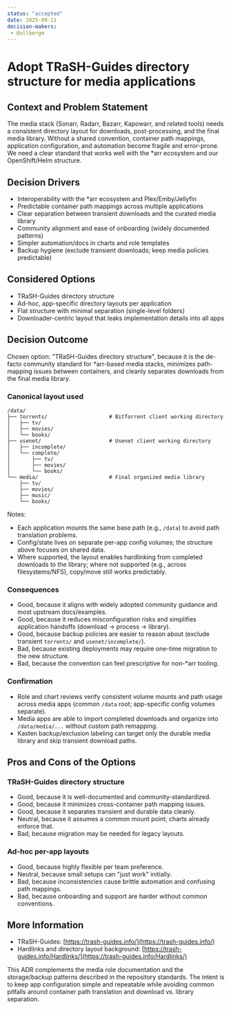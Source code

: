 ```yaml
---
status: "accepted"
date: 2025-09-11
decision-makers:
 - @ullbergm
---
```


# Adopt TRaSH-Guides directory structure for media applications

## Context and Problem Statement

The media stack (Sonarr, Radarr, Bazarr, Kapowarr, and related tools) needs a consistent directory layout for downloads, post-processing, and the final media library. Without a shared convention, container path mappings, application configuration, and automation become fragile and error-prone. We need a clear standard that works well with the \*arr ecosystem and our OpenShift/Helm structure.

## Decision Drivers

- Interoperability with the \*arr ecosystem and Plex/Emby/Jellyfin
- Predictable container path mappings across multiple applications
- Clear separation between transient downloads and the curated media library
- Community alignment and ease of onboarding (widely documented patterns)
- Simpler automation/docs in charts and role templates
- Backup hygiene (exclude transient downloads; keep media policies predictable)

## Considered Options

- TRaSH-Guides directory structure
- Ad-hoc, app-specific directory layouts per application
- Flat structure with minimal separation (single-level folders)
- Downloader-centric layout that leaks implementation details into all apps

## Decision Outcome

Chosen option: "TRaSH-Guides directory structure", because it is the de-facto community standard for \*arr-based media stacks, minimizes path-mapping issues between containers, and cleanly separates downloads from the final media library.

### Canonical layout used

```text
/data/
├── torrents/                    # BitTorrent client working directory
│   ├── tv/
│   ├── movies/
│   └── books/
├── usenet/                      # Usenet client working directory
│   ├── incomplete/
│   └── complete/
│       ├── tv/
│       ├── movies/
│       └── books/
└── media/                       # Final organized media library
    ├── tv/
    ├── movies/
    ├── music/
    └── books/
```

Notes:

- Each application mounts the same base path (e.g., `/data`) to avoid path translation problems.
- Config/state lives on separate per-app config volumes; the structure above focuses on shared data.
- Where supported, the layout enables hardlinking from completed downloads to the library; where not supported (e.g., across filesystems/NFS), copy/move still works predictably.

### Consequences

- Good, because it aligns with widely adopted community guidance and most upstream docs/examples.
- Good, because it reduces misconfiguration risks and simplifies application handoffs (download → process → library).
- Good, because backup policies are easier to reason about (exclude transient `torrents/` and `usenet/incomplete/`).
- Bad, because existing deployments may require one-time migration to the new structure.
- Bad, because the convention can feel prescriptive for non-\*arr tooling.

### Confirmation

- Role and chart reviews verify consistent volume mounts and path usage across media apps (common `/data` root; app-specific config volumes separate).
- Media apps are able to import completed downloads and organize into `/data/media/...` without custom path remapping.
- Kasten backup/exclusion labeling can target only the durable media library and skip transient download paths.

## Pros and Cons of the Options

### TRaSH-Guides directory structure

- Good, because it is well-documented and community-standardized.
- Good, because it minimizes cross-container path mapping issues.
- Good, because it separates transient and durable data cleanly.
- Neutral, because it assumes a common mount point; charts already enforce that.
- Bad, because migration may be needed for legacy layouts.

### Ad-hoc per-app layouts

- Good, because highly flexible per team preference.
- Neutral, because small setups can "just work" initially.
- Bad, because inconsistencies cause brittle automation and confusing path mappings.
- Bad, because onboarding and support are harder without common conventions.

## More Information

- TRaSH-Guides: [https://trash-guides.info/](https://trash-guides.info/)
- Hardlinks and directory layout background: [https://trash-guides.info/Hardlinks/](https://trash-guides.info/Hardlinks/)

This ADR complements the media role documentation and the storage/backup patterns described in the repository standards. The intent is to keep app configuration simple and repeatable while avoiding common pitfalls around container path translation and download vs. library separation.

